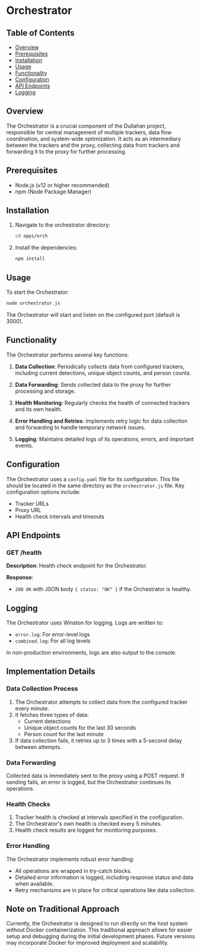 # Orchestrator

## Table of Contents

- [Overview](#overview)
- [Prerequisites](#prerequisites)
- [Installation](#installation)
- [Usage](#usage)
- [Functionality](#functionality)
- [Configuration](#configuration)
- [API Endpoints](#api-endpoints)
- [Logging](#logging)

## Overview

The Orchestrator is a crucial component of the Dullahan project, responsible for central management of multiple trackers, data flow coordination, and system-wide optimization. It acts as an intermediary between the trackers and the proxy, collecting data from trackers and forwarding it to the proxy for further processing.

## Prerequisites

- Node.js (v12 or higher recommended)
- npm (Node Package Manager)

## Installation

1. Navigate to the orchestrator directory:

   ```sh
   cd apps/orch
   ```

2. Install the dependencies:

   ```sh
   npm install
   ```

## Usage

To start the Orchestrator:

```sh
node orchestrator.js
```

The Orchestrator will start and listen on the configured port (default is 3000).

## Functionality

The Orchestrator performs several key functions:

1. **Data Collection**: Periodically collects data from configured trackers, including current detections, unique object counts, and person counts.

2. **Data Forwarding**: Sends collected data to the proxy for further processing and storage.

3. **Health Monitoring**: Regularly checks the health of connected trackers and its own health.

4. **Error Handling and Retries**: Implements retry logic for data collection and forwarding to handle temporary network issues.

5. **Logging**: Maintains detailed logs of its operations, errors, and important events.

## Configuration

The Orchestrator uses a `config.yaml` file for its configuration. This file should be located in the same directory as the `orchestrator.js` file. Key configuration options include:

- Tracker URLs
- Proxy URL
- Health check intervals and timeouts

## API Endpoints

### GET /health

**Description**: Health check endpoint for the Orchestrator.

**Response**:

- `200 OK` with JSON body `{ status: "OK" }` if the Orchestrator is healthy.

## Logging

The Orchestrator uses Winston for logging. Logs are written to:

- `error.log`: For error-level logs
- `combined.log`: For all log levels

In non-production environments, logs are also output to the console.

## Implementation Details

### Data Collection Process

1. The Orchestrator attempts to collect data from the configured tracker every minute.
2. It fetches three types of data:
   - Current detections
   - Unique object counts for the last 30 seconds
   - Person count for the last minute
3. If data collection fails, it retries up to 3 times with a 5-second delay between attempts.

### Data Forwarding

Collected data is immediately sent to the proxy using a POST request. If sending fails, an error is logged, but the Orchestrator continues its operations.

### Health Checks

1. Tracker health is checked at intervals specified in the configuration.
2. The Orchestrator's own health is checked every 5 minutes.
3. Health check results are logged for monitoring purposes.

### Error Handling

The Orchestrator implements robust error handling:

- All operations are wrapped in try-catch blocks.
- Detailed error information is logged, including response status and data when available.
- Retry mechanisms are in place for critical operations like data collection.

## Note on Traditional Approach

Currently, the Orchestrator is designed to run directly on the host system without Docker containerization. This traditional approach allows for easier setup and debugging during the initial development phases. Future versions may incorporate Docker for improved deployment and scalability.
